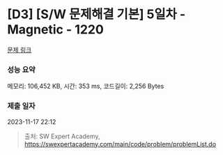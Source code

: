 # [D3] [S/W 문제해결 기본] 5일차 - Magnetic - 1220 

[문제 링크](https://swexpertacademy.com/main/code/problem/problemDetail.do?contestProbId=AV14hwZqABsCFAYD) 

### 성능 요약

메모리: 106,452 KB, 시간: 353 ms, 코드길이: 2,256 Bytes

### 제출 일자

2023-11-17 22:12



> 출처: SW Expert Academy, https://swexpertacademy.com/main/code/problem/problemList.do